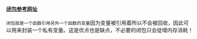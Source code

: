 #### [闭包参考网址](https://www.cnblogs.com/qieguo/p/5457040.html)

`闭包就是一个函数引用另外一个函数的变量`因为变量被引用着所以不会被回收，因此可以用来封装一个私有变量。这是优点也是缺点，不必要的闭包只会徒增内存消耗！

